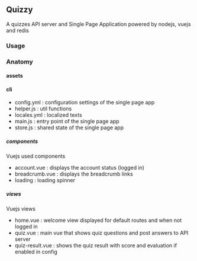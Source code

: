 ## Quizzy

A quizzes API server and Single Page Application powered by nodejs, vuejs and redis

### Usage

### Anatomy

#### assets

#### cli

- config.yml : configuration settings of the single page app
- helper.js : util functions
- locales.yml : localized texts
- main.js : entry point of the single page app
- store.js : shared state of the single page app

##### components

Vuejs used components

- account.vue : displays the account status (logged in)
- breadcrumb.vue : displays the breadcrumb links
- loading : loading spinner

##### views

Vuejs views

- home.vue : welcome view displayed for default routes and when not logged in
- quiz.vue : main vue that shows quiz questions and post answers to API server
- quiz-result.vue : shows the quiz result with score and evaluation if enabled in config 

